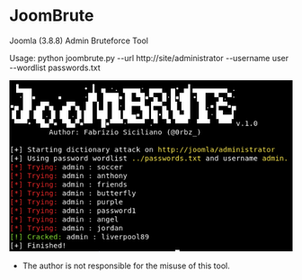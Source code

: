 # JoomBrute
Joomla (3.8.8) Admin Bruteforce Tool

Usage: python joombrute.py --url http://site/administrator --username user --wordlist passwords.txt

![Screenshot](https://raw.githubusercontent.com/0rbz/JoomBrute/master/joombrute1.png)

* The author is not responsible for the misuse of this tool.
